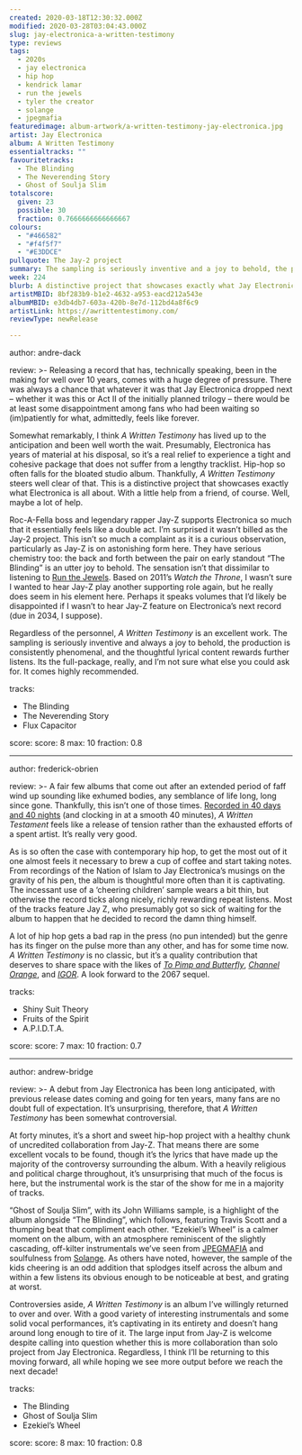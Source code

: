 ```yaml
---
created: 2020-03-18T12:30:32.000Z
modified: 2020-03-28T03:04:43.000Z
slug: jay-electronica-a-written-testimony
type: reviews
tags:
  - 2020s
  - jay electronica
  - hip hop
  - kendrick lamar
  - run the jewels
  - tyler the creator
  - solange
  - jpegmafia
featuredimage: album-artwork/a-written-testimony-jay-electronica.jpg
artist: Jay Electronica
album: A Written Testimony
essentialtracks: ""
favouritetracks:
  - The Blinding
  - The Neverending Story
  - Ghost of Soulja Slim
totalscore:
  given: 23
  possible: 30
  fraction: 0.7666666666666667
colours:
  - "#466582"
  - "#f4f5f7"
  - "#E3DDCE"
pullquote: The Jay-2 project
summary: The sampling is seriously inventive and a joy to behold, the production is consistently phenomenal, and the thoughtful lyrical content rewards further listens.
week: 224
blurb: A distinctive project that showcases exactly what Jay Electronica is all about. With a little help from a friend, of course.
artistMBID: 8bf283b9-b1e2-4632-a953-eacd212a543e
albumMBID: e3db4db7-603a-420b-8e7d-112bd4a8f6c9
artistLink: https://awrittentestimony.com/
reviewType: newRelease

---
```

author: andre-dack

review: >-
  Releasing a record that has, technically speaking, been in the making for well over 10 years, comes with a huge degree of pressure. There was always a chance that whatever it was that Jay Electronica dropped next – whether it was this or Act II of the initially planned trilogy – there would be at least some disappointment among fans who had been waiting so (im)patiently for what, admittedly, feels like forever. 
  
  Somewhat remarkably, I think *A Written Testimony* has lived up to the anticipation and been well worth the wait. Presumably, Electronica has years of material at his disposal, so it’s a real relief to experience a tight and cohesive package that does not suffer from a lengthy tracklist. Hip-hop so often falls for the bloated studio album. Thankfully, *A Written Testimony* steers well clear of that. This is a distinctive project that showcases exactly what Electronica is all about. With a little help from a friend, of course. Well, maybe a lot of help.

  Roc-A-Fella boss and legendary rapper Jay-Z supports Electronica so much that it essentially feels like a double act. I’m surprised it wasn’t billed as the Jay-2 project. This isn’t so much a complaint as it is a curious observation, particularly as Jay-Z is on astonishing form here. They have serious chemistry too: the back and forth between the pair on early standout “The Blinding” is an utter joy to behold. The sensation isn’t that dissimilar to listening to [Run the Jewels](/reviews/run-the-jewels-run-the-jewels-2/). Based on 2011’s *Watch the Throne*, I wasn’t sure I wanted to hear Jay-Z play another supporting role again, but he really does seem in his element here. Perhaps it speaks volumes that I’d likely be disappointed if I wasn’t to hear Jay-Z feature on Electronica’s next record (due in 2034, I suppose). 
  
  Regardless of the personnel, *A Written Testimony* is an excellent work. The sampling is seriously inventive and always a joy to behold, the production is consistently phenomenal, and the thoughtful lyrical content rewards further listens. Its the full-package, really, and I’m not sure what else you could ask for. It comes highly recommended.

tracks:
  - The Blinding
  - ­­The Neverending Story
  - ­­Flux Capacitor

score:
  score: 8
  max: 10
  fraction: 0.8

---
author: frederick-obrien

review: >-
  A fair few albums that come out after an extended period of faff wind up sounding like exhumed bodies, any semblance of life long, long since gone. Thankfully, this isn’t one of those times. [Recorded in 40 days and 40 nights](https://www.vulture.com/2020/03/jay-electronica-debut-album-a-written-testimony-jay-z-tidal.html) (and clocking in at a smooth 40 minutes), *A Written Testament* feels like a release of tension rather than the exhausted efforts of a spent artist. It’s really very good.

  As is so often the case with contemporary hip hop, to get the most out of it one almost feels it necessary to brew a cup of coffee and start taking notes. From recordings of the Nation of Islam to Jay Electronica’s musings on the gravity of his pen, the album is thoughtful more often than it is captivating. The incessant use of a ‘cheering children’ sample wears a bit thin, but otherwise the record ticks along nicely, richly rewarding repeat listens. Most of the tracks feature Jay Z, who presumably got so sick of waiting for the album to happen that he decided to record the damn thing himself.

  A lot of hip hop gets a bad rap in the press (no pun intended) but the genre has its finger on the pulse more than any other, and has for some time now. *A Written Testimony* is no classic, but it’s a quality contribution that deserves to share space with the likes of [*To Pimp and Butterfly*](/reviews/kendrick-lamar-to-pimp-a-butterfly/), [*Channel Orange*](/reviews/frank-ocean-channel-orange/>), and [*IGOR*](/reviews/tyler-the-creator-igor/). A look forward to the 2067 sequel.

tracks:
  - Shiny Suit Theory
  - ­­Fruits of the Spirit
  - ­­A.P.I.D.T.A.

score:
  score: 7
  max: 10
  fraction: 0.7

---
author: andrew-bridge

review: >-
  A debut from Jay Electronica has been long anticipated, with previous release dates coming and going for ten years, many fans are no doubt full of expectation. It’s unsurprising, therefore, that *A Written Testimony* has been somewhat controversial.

  At forty minutes, it’s a short and sweet hip-hop project with a healthy chunk of uncredited collaboration from Jay-Z. That means there are some excellent vocals to be found, though it’s the lyrics that have made up the majority of the controversy surrounding the album. With a heavily religious and political charge throughout, it’s unsurprising that much of the focus is here, but the instrumental work is the star of the show for me in a majority of tracks.

  “Ghost of Soulja Slim”, with its John Williams sample, is a highlight of the album alongside “The Blinding”, which follows, featuring Travis Scott and a thumping beat that compliment each other. “Ezekiel’s Wheel” is a calmer moment on the album, with an atmosphere reminiscent of the slightly cascading, off-kilter instrumentals we’ve seen from [JPEGMAFIA](/reviews/jpegmafia-all-my-heroes-are-cornballs/) and soulfulness from [Solange](/reviews/solange-a-seat-at-the-table/). As others have noted, however, the sample of the kids cheering is an odd addition that splodges itself across the album and within a few listens its obvious enough to be noticeable at best, and grating at worst.

  Controversies aside, *A Written Testimony* is an album I’ve willingly returned to over and over. With a good variety of interesting instrumentals and some solid vocal performances, it’s captivating in its entirety and doesn’t hang around long enough to tire of it. The large input from Jay-Z is welcome despite calling into question whether this is more collaboration than solo project from Jay Electronica. Regardless, I think I’ll be returning to this moving forward, all while hoping we see more output before we reach the next decade!

tracks:
  - The Blinding
  - ­­Ghost of Soulja Slim
  - ­­Ezekiel’s Wheel

score:
  score: 8
  max: 10
  fraction: 0.8
